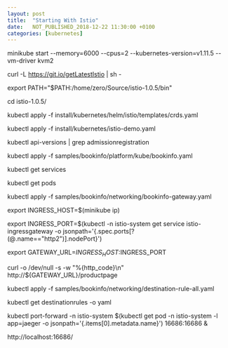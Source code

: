 ```yaml
---
layout: post
title:  "Starting With Istio"
date:   NOT_PUBLISHED_2018-12-22 11:30:00 +0100
categories: [kubernetes]
---
```


minikube start --memory=6000 --cpus=2 --kubernetes-version=v1.11.5 --vm-driver kvm2

curl -L https://git.io/getLatestIstio | sh -

export PATH="$PATH:/home/zero/Source/istio-1.0.5/bin"

cd istio-1.0.5/

kubectl apply -f install/kubernetes/helm/istio/templates/crds.yaml

kubectl apply -f install/kubernetes/istio-demo.yaml

kubectl api-versions | grep admissionregistration

kubectl apply -f samples/bookinfo/platform/kube/bookinfo.yaml

kubectl get services

kubectl get pods

kubectl apply -f samples/bookinfo/networking/bookinfo-gateway.yaml

export INGRESS_HOST=$(minikube ip)

export INGRESS_PORT=$(kubectl -n istio-system get service istio-ingressgateway -o jsonpath='{.spec.ports[?(@.name=="http2")].nodePort}')

export GATEWAY_URL=$INGRESS_HOST:$INGRESS_PORT

curl -o /dev/null -s -w "%{http_code}\n" http://${GATEWAY_URL}/productpage

kubectl apply -f samples/bookinfo/networking/destination-rule-all.yaml

kubectl get destinationrules -o yaml

kubectl port-forward -n istio-system $(kubectl get pod -n istio-system -l app=jaeger -o jsonpath='{.items[0].metadata.name}') 16686:16686 &

http://localhost:16686/
